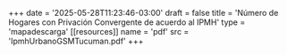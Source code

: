 +++
date = '2025-05-28T11:23:46-03:00'
draft = false
title = 'Número de Hogares con Privación Convergente de acuerdo al IPMH'
type = 'mapadescarga'
[[resources]]
    name = 'pdf'
    src = 'IpmhUrbanoGSMTucuman.pdf'
+++
